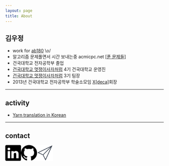 ```yaml
---
layout: page
title: About
---
```


## 김우정
  - work for [ab180](https://www.airbridge.io/) \o/ 
  - 알고리즘 문제풀면서 시간 보내는중 acmicpc.net [[푼 문제들]](https://www.acmicpc.net/user/gnujoow)
  - 건국대학교 전자공학부 졸업
  - [건국대학교 멋쟁이사자처럼](https://www.facebook.com/likelionkonkuk/?fref=ts) 4기 건국대학교 운영진
  - [건국대학교 멋쟁이사자처럼](https://www.facebook.com/likelionkonkuk/?fref=ts) 3기 팀장
  - 2013년 건국대학교 전자공학부 학술소모임 [X[deca]](http://www.xdeca.com)회장

---

## activity
  - [Yarn translation in Korean](http://i18n.yarnpkg.com/profile/gnujoow)

---

## contact
<div>
  <a href="https://kr.linkedin.com/in/wjkim90" style="float: left; width: 10%;">
    <img src="/assets/img/linkedin.png" />
  </a>
  <a href="http://github.com/gnujoow" style="float: left; width: 10%;">
    <img src="/assets/img/github.png" />
  </a>
  <a href="mailto:gnujoow.kim@gmail.com" style="float: left; width: 10%;">
    <img src="/assets/img/email.png" />
  </a>
</div>
